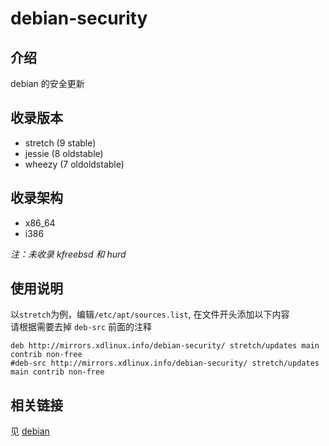 # debian-security

## 介绍

debian 的安全更新

## 收录版本

* stretch (9 stable)
* jessie (8 oldstable)
* wheezy (7 oldoldstable)

## 收录架构

* x86_64
* i386

*注：未收录 kfreebsd 和 hurd*

## 使用说明

以`stretch`为例，编辑`/etc/apt/sources.list`, 在文件开头添加以下内容  
请根据需要去掉 `deb-src` 前面的注释

```
deb http://mirrors.xdlinux.info/debian-security/ stretch/updates main contrib non-free
#deb-src http://mirrors.xdlinux.info/debian-security/ stretch/updates main contrib non-free
```

## 相关链接

见 [debian](./debian.md)
